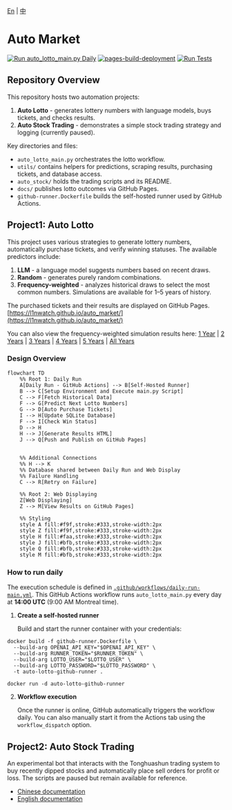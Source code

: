 [En](./readme.md) | [中](./readme_zh.md)

# Auto Market

[![Run auto_lotto_main.py Daily](https://github.com/L1nwatch/auto_market/actions/workflows/daily-run-main.yml/badge.svg)](https://github.com/L1nwatch/auto_market/actions/workflows/daily-run-main.yml)
[![pages-build-deployment](https://github.com/L1nwatch/auto_market/actions/workflows/pages/pages-build-deployment/badge.svg)](https://github.com/L1nwatch/auto_market/actions/workflows/pages/pages-build-deployment)
[![Run Tests](https://github.com/L1nwatch/auto_market/actions/workflows/run-tests.yml/badge.svg)](https://github.com/L1nwatch/auto_market/actions/workflows/run-tests.yml)


## Repository Overview

This repository hosts two automation projects:

1. **Auto Lotto** - generates lottery numbers with language models, buys tickets, and checks results.
2. **Auto Stock Trading** - demonstrates a simple stock trading strategy and logging (currently paused).

Key directories and files:
- `auto_lotto_main.py` orchestrates the lotto workflow.
- `utils/` contains helpers for predictions, scraping results, purchasing tickets, and database access.
- `auto_stock/` holds the trading scripts and its README.
- `docs/` publishes lotto outcomes via GitHub Pages.
- `github-runner.Dockerfile` builds the self-hosted runner used by GitHub Actions.

## Project1: Auto Lotto

This project uses various strategies to generate lottery numbers, automatically purchase tickets, and verify winning statuses.
The available predictors include:
1. **LLM** - a language model suggests numbers based on recent draws.
2. **Random** - generates purely random combinations.
3. **Frequency-weighted** - analyzes historical draws to select the most common numbers. Simulations are available for 1–5 years of history.

The purchased tickets and their results are displayed on GitHub Pages.
[https://l1nwatch.github.io/auto_market/](https://l1nwatch.github.io/auto_market/)

You can also view the frequency-weighted simulation results here:
[1 Year](https://l1nwatch.github.io/auto_market/freq_simulation_1_year.html) |
[2 Years](https://l1nwatch.github.io/auto_market/freq_simulation_2_year.html) |
[3 Years](https://l1nwatch.github.io/auto_market/freq_simulation_3_year.html) |
[4 Years](https://l1nwatch.github.io/auto_market/freq_simulation_4_year.html) |
[5 Years](https://l1nwatch.github.io/auto_market/freq_simulation_5_year.html) |
[All Years](https://l1nwatch.github.io/auto_market/freq_simulation_all_years.html)


### Design Overview

```mermaid
flowchart TD
    %% Root 1: Daily Run
    A[Daily Run - GitHub Actions] --> B[Self-Hosted Runner]
    B --> C[Setup Environment and Execute main.py Script]
    C --> F[Fetch Historical Data]
    F --> G[Predict Next Lotto Numbers]
    G --> D[Auto Purchase Tickets]
    I --> H[Update SQLite Database]
    F --> I[Check Win Status]
    D --> H
    H --> J[Generate Results HTML]
    J --> Q[Push and Publish on GitHub Pages]


    %% Additional Connections
    %% H --> K  
    %% Database shared between Daily Run and Web Display
    %% Failure Handling
    C --> R[Retry on Failure]   
    
    %% Root 2: Web Displaying
    Z[Web Displaying]
    Z --> M[View Results on GitHub Pages]

    %% Styling
    style A fill:#f9f,stroke:#333,stroke-width:2px
    style Z fill:#f9f,stroke:#333,stroke-width:2px
    style H fill:#faa,stroke:#333,stroke-width:2px
    style J fill:#bfb,stroke:#333,stroke-width:2px
    style Q fill:#bfb,stroke:#333,stroke-width:2px
    style M fill:#bfb,stroke:#333,stroke-width:2px
```

### How to run daily

The execution schedule is defined in
[`.github/workflows/daily-run-main.yml`](.github/workflows/daily-run-main.yml).
This GitHub Actions workflow runs `auto_lotto_main.py` every day at **14:00 UTC**
(9:00 AM Montreal time).

1. **Create a self-hosted runner**

   Build and start the runner container with your credentials:

```shell
docker build -f github-runner.Dockerfile \
  --build-arg OPENAI_API_KEY="$OPENAI_API_KEY" \
  --build-arg RUNNER_TOKEN="$RUNNER_TOKEN" \
  --build-arg LOTTO_USER="$LOTTO_USER" \
  --build-arg LOTTO_PASSWORD="$LOTTO_PASSWORD" \
  -t auto-lotto-github-runner .

docker run -d auto-lotto-github-runner
```

2. **Workflow execution**

   Once the runner is online, GitHub automatically triggers the workflow daily.
   You can also manually start it from the Actions tab using the
   `workflow_dispatch` option.

## Project2: Auto Stock Trading

An experimental bot that interacts with the Tonghuashun trading system to buy
recently dipped stocks and automatically place sell orders for profit or loss.
The scripts are paused but remain available for reference.

- [Chinese documentation](./auto_stock/README.md)
- [English documentation](./auto_stock/README_en.md)
